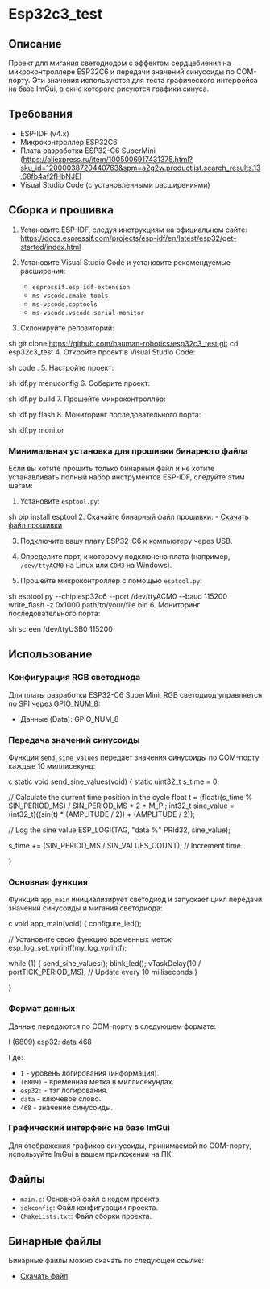 # Esp32c3_test

## Описание
Проект для мигания светодиодом с эффектом сердцебиения на микроконтроллере ESP32C6 и передачи значений синусоиды по COM-порту. Эти значения используются для теста графического интерфейса на базе ImGui, в окне которого рисуются графики синуса.

## Требования
- ESP-IDF (v4.x)
- Микроконтроллер ESP32C6
- Плата разработки ESP32-C6 SuperMini (https://aliexpress.ru/item/1005006917431375.html?sku_id=12000038720440763&spm=a2g2w.productlist.search_results.13.68fb4af2fHbNJE)
- Visual Studio Code (с установленными расширениями)

## Сборка и прошивка

1. Установите ESP-IDF, следуя инструкциям на официальном сайте: https://docs.espressif.com/projects/esp-idf/en/latest/esp32/get-started/index.html

2. Установите Visual Studio Code и установите рекомендуемые расширения:
    - `espressif.esp-idf-extension`
    - `ms-vscode.cmake-tools`
    - `ms-vscode.cpptools`
    - `ms-vscode.vscode-serial-monitor`

3. Склонируйте репозиторий:

sh git clone https://github.com/bauman-robotics/esp32c3_test.git cd esp32c3_test
4. Откройте проект в Visual Studio Code:

sh code .
5. Настройте проект:

sh idf.py menuconfig
6. Соберите проект:

sh idf.py build
7. Прошейте микроконтроллер:

sh idf.py flash
8. Мониторинг последовательного порта:

sh idf.py monitor
### Минимальная установка для прошивки бинарного файла

Если вы хотите прошить только бинарный файл и не хотите устанавливать полный набор инструментов ESP-IDF, следуйте этим шагам:

1. Установите `esptool.py`:

sh pip install esptool
2. Скачайте бинарный файл прошивки:
    - [Скачать файл прошивки](http://84.252.143.212:5100/download/esp32c3_test.bin)

3. Подключите вашу плату ESP32-C6 к компьютеру через USB.

4. Определите порт, к которому подключена плата (например, `/dev/ttyACM0` на Linux или `COM3` на Windows).

5. Прошейте микроконтроллер с помощью `esptool.py`:

sh esptool.py --chip esp32c6 --port /dev/ttyACM0 --baud 115200 write_flash -z 0x1000 path/to/your/file.bin
6. Мониторинг последовательного порта:

sh screen /dev/ttyUSB0 115200

## Использование

### Конфигурация RGB светодиода

Для платы разработки ESP32-C6 SuperMini, RGB светодиод управляется по SPI через GPIO_NUM_8:

- Данные (Data): GPIO_NUM_8

### Передача значений синусоиды

Функция `send_sine_values` передает значения синусоиды по COM-порту каждые 10 миллисекунд:

c static void send_sine_values(void) { static uint32_t s_time = 0;

// Calculate the current time position in the cycle
float t = (float)(s_time % SIN_PERIOD_MS) / SIN_PERIOD_MS * 2 * M_PI;
int32_t sine_value = (int32_t)((sin(t) * (AMPLITUDE / 2)) + (AMPLITUDE / 2));

// Log the sine value
ESP_LOGI(TAG, "data %" PRId32, sine_value);

s_time += (SIN_PERIOD_MS / SIN_VALUES_COUNT); // Increment time

}
### Основная функция

Функция `app_main` инициализирует светодиод и запускает цикл передачи значений синусоиды и мигания светодиода:

c void app_main(void) { configure_led();

// Установите свою функцию временных меток
esp_log_set_vprintf(my_log_vprintf);

while (1) {
    send_sine_values();
    blink_led();
    vTaskDelay(10 / portTICK_PERIOD_MS); // Update every 10 milliseconds
}

}

### Формат данных

Данные передаются по COM-порту в следующем формате:

I (6809) esp32: data 468 

Где:
- `I` - уровень логирования (информация).
- `(6809)` - временная метка в миллисекундах.
- `esp32:` - тэг логирования.
- `data` - ключевое слово.
- `468` - значение синусоиды.

### Графический интерфейс на базе ImGui

Для отображения графиков синусоиды, принимаемой по COM-порту, используйте ImGui в вашем приложении на ПК. 

## Файлы
- `main.c`: Основной файл с кодом проекта.
- `sdkconfig`: Файл конфигурации проекта.
- `CMakeLists.txt`: Файл сборки проекта.


## Бинарные файлы

Бинарные файлы можно скачать по следующей ссылке:

- [Скачать файл](http://84.252.143.212:5100/download/esp32c3_test.bin)
